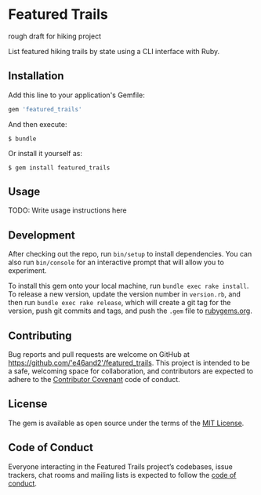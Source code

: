 # Featured Trails

rough draft for hiking project

List featured hiking trails by state using a CLI interface with Ruby.

## Installation

Add this line to your application's Gemfile:

```ruby
gem 'featured_trails'
```

And then execute:

    $ bundle

Or install it yourself as:

    $ gem install featured_trails

## Usage

TODO: Write usage instructions here

## Development

After checking out the repo, run `bin/setup` to install dependencies. You can also run `bin/console` for an interactive prompt that will allow you to experiment.

To install this gem onto your local machine, run `bundle exec rake install`. To release a new version, update the version number in `version.rb`, and then run `bundle exec rake release`, which will create a git tag for the version, push git commits and tags, and push the `.gem` file to [rubygems.org](https://rubygems.org).

## Contributing

Bug reports and pull requests are welcome on GitHub at https://github.com/'e46and2'/featured_trails. This project is intended to be a safe, welcoming space for collaboration, and contributors are expected to adhere to the [Contributor Covenant](http://contributor-covenant.org) code of conduct.

## License

The gem is available as open source under the terms of the [MIT License](https://opensource.org/licenses/MIT).

## Code of Conduct

Everyone interacting in the Featured Trails project’s codebases, issue trackers, chat rooms and mailing lists is expected to follow the [code of conduct](https://github.com/'e46and2'/hiking/blob/master/CODE_OF_CONDUCT.md).
